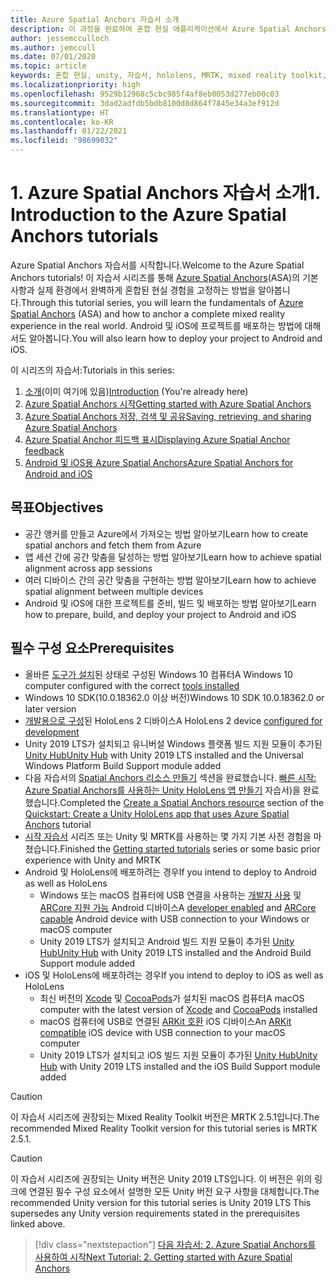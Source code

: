 ```yaml
---
title: Azure Spatial Anchors 자습서 소개
description: 이 과정을 완료하여 혼합 현실 애플리케이션에서 Azure Spatial Anchors를 구현하는 방법을 알아봅니다.
author: jessemcculloch
ms.author: jemccull
ms.date: 07/01/2020
ms.topic: article
keywords: 혼합 현실, unity, 자습서, hololens, MRTK, mixed reality toolkit, UWP, Azure spatial anchors, ios, android, Windows 10, ARCore, macOS, Android 빌드 지원, ARKit
ms.localizationpriority: high
ms.openlocfilehash: 9529b12968c5cbc985f4af8eb0053d277eb00c03
ms.sourcegitcommit: 3dad2adfdb5bdb8100d8d864f7845e34a3ef912d
ms.translationtype: HT
ms.contentlocale: ko-KR
ms.lasthandoff: 01/22/2021
ms.locfileid: "98699032"
---
```

# <a name="1-introduction-to-the-azure-spatial-anchors-tutorials"></a><span data-ttu-id="203b6-104">1. Azure Spatial Anchors 자습서 소개</span><span class="sxs-lookup"><span data-stu-id="203b6-104">1. Introduction to the Azure Spatial Anchors tutorials</span></span>

<span data-ttu-id="203b6-105">Azure Spatial Anchors 자습서를 시작합니다.</span><span class="sxs-lookup"><span data-stu-id="203b6-105">Welcome to the Azure Spatial Anchors tutorials!</span></span> <span data-ttu-id="203b6-106">이 자습서 시리즈를 통해 <a href="https://azure.microsoft.com/services/spatial-anchors" target="_blank">Azure Spatial Anchors</a>(ASA)의 기본 사항과 실제 환경에서 완벽하게 혼합된 현실 경험을 고정하는 방법을 알아봅니다.</span><span class="sxs-lookup"><span data-stu-id="203b6-106">Through this tutorial series, you will learn the fundamentals of <a href="https://azure.microsoft.com/services/spatial-anchors" target="_blank">Azure Spatial Anchors</a> (ASA) and how to anchor a complete mixed reality experience in the real world.</span></span> <span data-ttu-id="203b6-107">Android 및 iOS에 프로젝트를 배포하는 방법에 대해서도 알아봅니다.</span><span class="sxs-lookup"><span data-stu-id="203b6-107">You will also learn how to deploy your project to Android and iOS.</span></span>

<span data-ttu-id="203b6-108">이 시리즈의 자습서:</span><span class="sxs-lookup"><span data-stu-id="203b6-108">Tutorials in this series:</span></span>

1. <span data-ttu-id="203b6-109">[소개](mr-learning-asa-01.md)(이미 여기에 있음)</span><span class="sxs-lookup"><span data-stu-id="203b6-109">[Introduction](mr-learning-asa-01.md) (You're already here)</span></span>
2. [<span data-ttu-id="203b6-110">Azure Spatial Anchors 시작</span><span class="sxs-lookup"><span data-stu-id="203b6-110">Getting started with Azure Spatial Anchors</span></span>](mr-learning-asa-02.md)
3. [<span data-ttu-id="203b6-111">Azure Spatial Anchors 저장, 검색 및 공유</span><span class="sxs-lookup"><span data-stu-id="203b6-111">Saving, retrieving, and sharing Azure Spatial Anchors</span></span>](mr-learning-asa-03.md)
4. [<span data-ttu-id="203b6-112">Azure Spatial Anchor 피드백 표시</span><span class="sxs-lookup"><span data-stu-id="203b6-112">Displaying Azure Spatial Anchor feedback</span></span>](mr-learning-asa-04.md)
5. [<span data-ttu-id="203b6-113">Android 및 iOS용 Azure Spatial Anchors</span><span class="sxs-lookup"><span data-stu-id="203b6-113">Azure Spatial Anchors for Android and iOS</span></span>](mr-learning-asa-05.md)

## <a name="objectives"></a><span data-ttu-id="203b6-114">목표</span><span class="sxs-lookup"><span data-stu-id="203b6-114">Objectives</span></span>

* <span data-ttu-id="203b6-115">공간 앵커를 만들고 Azure에서 가져오는 방법 알아보기</span><span class="sxs-lookup"><span data-stu-id="203b6-115">Learn how to create spatial anchors and fetch them from Azure</span></span>
* <span data-ttu-id="203b6-116">앱 세션 간에 공간 맞춤을 달성하는 방법 알아보기</span><span class="sxs-lookup"><span data-stu-id="203b6-116">Learn how to achieve spatial alignment across app sessions</span></span>
* <span data-ttu-id="203b6-117">여러 디바이스 간의 공간 맞춤을 구현하는 방법 알아보기</span><span class="sxs-lookup"><span data-stu-id="203b6-117">Learn how to achieve spatial alignment between multiple devices</span></span>
* <span data-ttu-id="203b6-118">Android 및 iOS에 대한 프로젝트를 준비, 빌드 및 배포하는 방법 알아보기</span><span class="sxs-lookup"><span data-stu-id="203b6-118">Learn how to prepare, build, and deploy your project to Android and iOS</span></span>

## <a name="prerequisites"></a><span data-ttu-id="203b6-119">필수 구성 요소</span><span class="sxs-lookup"><span data-stu-id="203b6-119">Prerequisites</span></span>

* <span data-ttu-id="203b6-120">올바른 [도구가 설치](../../install-the-tools.md)된 상태로 구성된 Windows 10 컴퓨터</span><span class="sxs-lookup"><span data-stu-id="203b6-120">A Windows 10 computer configured with the correct [tools installed](../../install-the-tools.md)</span></span>
* <span data-ttu-id="203b6-121">Windows 10 SDK(10.0.18362.0 이상 버전)</span><span class="sxs-lookup"><span data-stu-id="203b6-121">Windows 10 SDK 10.0.18362.0 or later version</span></span>
* <span data-ttu-id="203b6-122">[개발용으로 구성](../../platform-capabilities-and-apis/using-visual-studio.md#enabling-developer-mode)된 HoloLens 2 디바이스</span><span class="sxs-lookup"><span data-stu-id="203b6-122">A HoloLens 2 device [configured for development](../../platform-capabilities-and-apis/using-visual-studio.md#enabling-developer-mode)</span></span>
* <span data-ttu-id="203b6-123">Unity 2019 LTS가 설치되고 유니버설 Windows 플랫폼 빌드 지원 모듈이 추가된 <a href="https://docs.unity3d.com/Manual/GettingStartedInstallingHub.html" target="_blank">Unity Hub</a></span><span class="sxs-lookup"><span data-stu-id="203b6-123"><a href="https://docs.unity3d.com/Manual/GettingStartedInstallingHub.html" target="_blank">Unity Hub</a> with Unity 2019 LTS installed and the Universal Windows Platform Build Support module added</span></span>
* <span data-ttu-id="203b6-124">다음 자습서의 [Spatial Anchors 리소스 만들기](https://docs.microsoft.com/azure/spatial-anchors/quickstarts/get-started-unity-hololens#create-a-spatial-anchors-resource) 섹션을 완료했습니다. [빠른 시작: Azure Spatial Anchors를 사용하는 Unity HoloLens 앱 만들기](https://docs.microsoft.com/azure/spatial-anchors/quickstarts/get-started-unity-hololens) 자습서)을 완료했습니다.</span><span class="sxs-lookup"><span data-stu-id="203b6-124">Completed the [Create a Spatial Anchors resource](https://docs.microsoft.com/azure/spatial-anchors/quickstarts/get-started-unity-hololens#create-a-spatial-anchors-resource) section of the [Quickstart: Create a Unity HoloLens app that uses Azure Spatial Anchors](https://docs.microsoft.com/azure/spatial-anchors/quickstarts/get-started-unity-hololens) tutorial</span></span>
* <span data-ttu-id="203b6-125">[시작 자습서](mr-learning-base-01.md) 시리즈 또는 Unity 및 MRTK를 사용하는 몇 가지 기본 사전 경험을 마쳤습니다.</span><span class="sxs-lookup"><span data-stu-id="203b6-125">Finished the [Getting started tutorials](mr-learning-base-01.md) series or some basic prior experience with Unity and MRTK</span></span>
* <span data-ttu-id="203b6-126">Android 및 HoloLens에 배포하려는 경우</span><span class="sxs-lookup"><span data-stu-id="203b6-126">If you intend to deploy to Android as well as HoloLens</span></span>
  * <span data-ttu-id="203b6-127">Windows 또는 macOS 컴퓨터에 USB 연결을 사용하는 <a href="https://developer.android.com/studio/debug/dev-options" target="_blank">개발자 사용</a> 및 <a href="https://developers.google.com/ar/discover/supported-devices" target="_blank">ARCore 지원 가능</a> Android 디바이스</span><span class="sxs-lookup"><span data-stu-id="203b6-127">A <a href="https://developer.android.com/studio/debug/dev-options" target="_blank">developer enabled</a> and <a href="https://developers.google.com/ar/discover/supported-devices" target="_blank">ARCore capable</a> Android device with USB connection to your Windows or macOS computer</span></span>
  * <span data-ttu-id="203b6-128">Unity 2019 LTS가 설치되고 Android 빌드 지원 모듈이 추가된 <a href="https://docs.unity3d.com/Manual/GettingStartedInstallingHub.html" target="_blank">Unity Hub</a></span><span class="sxs-lookup"><span data-stu-id="203b6-128"><a href="https://docs.unity3d.com/Manual/GettingStartedInstallingHub.html" target="_blank">Unity Hub</a> with Unity 2019 LTS installed and the Android Build Support module added</span></span>
* <span data-ttu-id="203b6-129">iOS 및 HoloLens에 배포하려는 경우</span><span class="sxs-lookup"><span data-stu-id="203b6-129">If you intend to deploy to iOS as well as HoloLens</span></span>
  * <span data-ttu-id="203b6-130">최신 버전의 <a href="https://geo.itunes.apple.com/us/app/xcode/id497799835?mt=12" target="_blank">Xcode</a> 및 <a href="https://cocoapods.org" target="_blank">CocoaPods</a>가 설치된 macOS 컴퓨터</span><span class="sxs-lookup"><span data-stu-id="203b6-130">A macOS computer with the latest version of <a href="https://geo.itunes.apple.com/us/app/xcode/id497799835?mt=12" target="_blank">Xcode</a> and <a href="https://cocoapods.org" target="_blank">CocoaPods</a> installed</span></span>
  * <span data-ttu-id="203b6-131">macOS 컴퓨터에 USB로 연결된 <a href="https://developer.apple.com/documentation/arkit/verifying_device_support_and_user_permission" target="_blank">ARKit 호환</a> iOS 디바이스</span><span class="sxs-lookup"><span data-stu-id="203b6-131">An <a href="https://developer.apple.com/documentation/arkit/verifying_device_support_and_user_permission" target="_blank">ARKit compatible</a> iOS device with USB connection to your macOS computer</span></span>
  * <span data-ttu-id="203b6-132">Unity 2019 LTS가 설치되고 iOS 빌드 지원 모듈이 추가된 <a href="https://docs.unity3d.com/Manual/GettingStartedInstallingHub.html" target="_blank">Unity Hub</a></span><span class="sxs-lookup"><span data-stu-id="203b6-132"><a href="https://docs.unity3d.com/Manual/GettingStartedInstallingHub.html" target="_blank">Unity Hub</a> with Unity 2019 LTS installed and the iOS Build Support module added</span></span>

> [!CAUTION]
> <span data-ttu-id="203b6-133">이 자습서 시리즈에 권장되는 Mixed Reality Toolkit 버전은 MRTK 2.5.1입니다.</span><span class="sxs-lookup"><span data-stu-id="203b6-133">The recommended Mixed Reality Toolkit version for this tutorial series is MRTK 2.5.1.</span></span>

> [!CAUTION]
> <span data-ttu-id="203b6-134">이 자습서 시리즈에 권장되는 Unity 버전은 Unity 2019 LTS입니다. 이 버전은 위의 링크에 연결된 필수 구성 요소에서 설명한 모든 Unity 버전 요구 사항을 대체합니다.</span><span class="sxs-lookup"><span data-stu-id="203b6-134">The recommended Unity version for this tutorial series is Unity 2019 LTS This supersedes any Unity version requirements stated in the prerequisites linked above.</span></span>

> [!div class="nextstepaction"]
> [<span data-ttu-id="203b6-135">다음 자습서: 2. Azure Spatial Anchors를 사용하여 시작</span><span class="sxs-lookup"><span data-stu-id="203b6-135">Next Tutorial: 2. Getting started with Azure Spatial Anchors</span></span>](mr-learning-asa-02.md)
